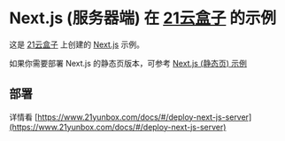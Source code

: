 # Next.js (服务器端) 在 [21云盒子](https://www.21yunbox.com/) 的示例

这是 [21云盒子](https://www.21yunbox.com/) 上创建的 [Next.js](https://nextjs.org/) 示例。

如果你需要部署 Next.js 的静态页版本，可参考 [Next.js (静态页) 示例](https://www.21yunbox.com/docs/#/deploy-next-js-static)

## 部署

详情看 [https://www.21yunbox.com/docs/#/deploy-next-js-server](https://www.21yunbox.com/docs/#/deploy-next-js-server)